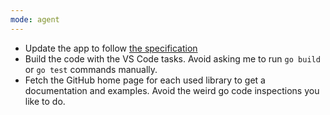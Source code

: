 ```yaml
---
mode: agent
---
```


- Update the app to follow [the specification](../../main.md)
- Build the code with the VS Code tasks. Avoid asking me to run `go build` or `go test` commands manually.
- Fetch the GitHub home page for each used library to get a documentation and examples. Avoid the weird go code inspections you like to do.
